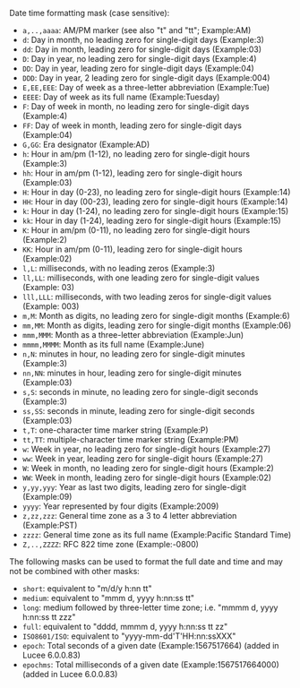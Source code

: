 Date time formatting mask (case sensitive):

- `a,..,aaaa`: AM/PM marker (see also "t" and "tt"; Example:AM)
- `d`: Day in month, no leading zero for single-digit days (Example:3)
- `dd`: Day in month, leading zero for single-digit days (Example:03)
- `D`: Day in year, no leading zero for single-digit days (Example:4)
- `DD`: Day in year, leading zero for single-digit days (Example:04)
- `DDD`: Day in year, 2 leading zero for single-digit days (Example:004)
- `E,EE,EEE`: Day of week as a three-letter abbreviation (Example:Tue)
- `EEEE`: Day of week as its full name (Example:Tuesday)
- `F`: Day of week in month, no leading zero for single-digit days (Example:4)
- `FF`: Day of week in month, leading zero for single-digit days (Example:04)
- `G,GG`: Era designator (Example:AD)
- `h`: Hour in am/pm (1-12), no leading zero for single-digit hours (Example:3)
- `hh`: Hour in am/pm (1-12), leading zero for single-digit hours (Example:03)
- `H`: Hour in day (0-23), no leading zero for single-digit hours (Example:14)
- `HH`: Hour in day (00-23), leading zero for single-digit hours (Example:14)
- `k`: Hour in day (1-24), no leading zero for single-digit hours (Example:15)
- `kk`: Hour in day (1-24), leading zero for single-digit hours (Example:15)
- `K`: Hour in am/pm (0-11), no leading zero for single-digit hours (Example:2)
- `KK`: Hour in am/pm (0-11), leading zero for single-digit hours (Example:02)
- `l,L`: milliseconds, with no leading zeros (Example:3)
- `ll,LL`: milliseconds, with one leading zero for single-digit values (Example: 03)
- `lll,LLL`: milliseconds, with two leading zeros for single-digit values (Example: 003)
- `m,M`: Month as digits, no leading zero for single-digit months (Example:6)
- `mm,MM`: Month as digits, leading zero for single-digit months (Example:06)
- `mmm,MMM`: Month as a three-letter abbreviation (Example:Jun)
- `mmmm,MMMM`: Month as its full name (Example:June)
- `n,N`: minutes in hour, no leading zero for single-digit minutes (Example:3)
- `nn,NN`: minutes in hour, leading zero for single-digit minutes (Example:03)
- `s,S`: seconds in minute, no leading zero for single-digit seconds (Example:3)
- `ss,SS`: seconds in minute, leading zero for single-digit seconds (Example:03)
- `t,T`: one-character time marker string (Example:P)
- `tt,TT`: multiple-character time marker string (Example:PM)
- `w`: Week in year, no leading zero for single-digit hours (Example:27)
- `ww`: Week in year, leading zero for single-digit hours (Example:27)
- `W`: Week in month, no leading zero for single-digit hours (Example:2)
- `WW`: Week in month, leading zero for single-digit hours (Example:02)
- `y,yy,yyy`: Year as last two digits, leading zero for single-digit (Example:09)
- `yyyy`: Year represented by four digits (Example:2009)
- `z,zz,zzz`: General time zone as a 3 to 4 letter abbreviation (Example:PST)
- `zzzz`: General time zone as its full name (Example:Pacific Standard Time)
- `Z,..,ZZZZ`: RFC 822 time zone (Example:-0800)

The following masks can be used to format the full date and time and may not be combined with other masks:

- `short`: equivalent to "m/d/y h:nn tt"
- `medium`: equivalent to "mmm d, yyyy h:nn:ss tt"
- `long`: medium followed by three-letter time zone; i.e. "mmmm d, yyyy h:nn:ss tt zzz"
- `full`: equivalent to "dddd, mmmm d, yyyy h:nn:ss tt zz"
- `ISO8601/ISO`: equivalent to "yyyy-mm-dd'T'HH:nn:ssXXX"
- `epoch`: Total seconds of a given date (Example:1567517664) (added in Lucee 6.0.0.83)
- `epochms`: Total milliseconds of a given date (Example:1567517664000) (added in Lucee 6.0.0.83)

